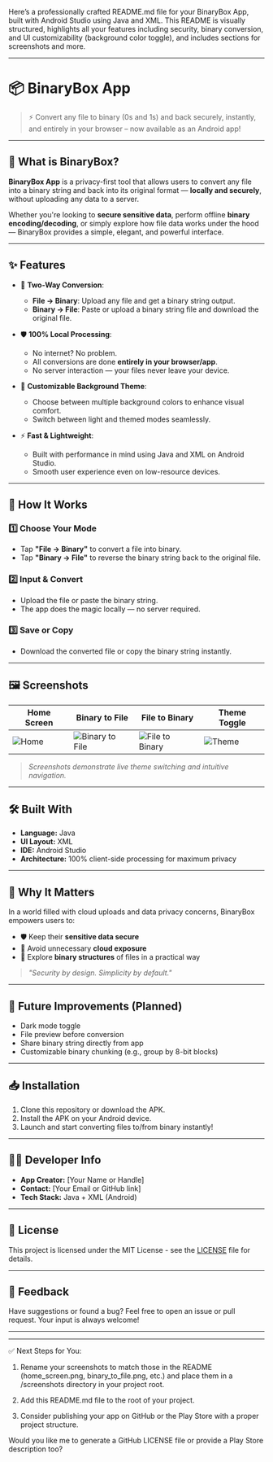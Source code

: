 Here’s a professionally crafted README.md file for your BinaryBox App, built with Android Studio using Java and XML. This README is visually structured, highlights all your features including security, binary conversion, and UI customizability (background color toggle), and includes sections for screenshots and more.


---

# 📦 BinaryBox App

> ⚡ Convert any file to binary (0s and 1s) and back securely, instantly, and entirely in your browser – now available as an Android app!

---

## 🔐 What is BinaryBox?

**BinaryBox App** is a privacy-first tool that allows users to convert any file into a binary string and back into its original format — **locally and securely**, without uploading any data to a server.

Whether you're looking to **secure sensitive data**, perform offline **binary encoding/decoding**, or simply explore how file data works under the hood — BinaryBox provides a simple, elegant, and powerful interface.

---

## ✨ Features

- 🔁 **Two-Way Conversion**:
  - **File → Binary**: Upload any file and get a binary string output.
  - **Binary → File**: Paste or upload a binary string file and download the original file.

- 🛡️ **100% Local Processing**:
  - No internet? No problem.
  - All conversions are done **entirely in your browser/app**.
  - No server interaction — your files never leave your device.

- 🎨 **Customizable Background Theme**:
  - Choose between multiple background colors to enhance visual comfort.
  - Switch between light and themed modes seamlessly.

- ⚡ **Fast & Lightweight**:
  - Built with performance in mind using Java and XML on Android Studio.
  - Smooth user experience even on low-resource devices.

---

## 📲 How It Works

### 1️⃣ Choose Your Mode
- Tap **"File → Binary"** to convert a file into binary.
- Tap **"Binary → File"** to reverse the binary string back to the original file.

### 2️⃣ Input & Convert
- Upload the file or paste the binary string.
- The app does the magic locally — no server required.

### 3️⃣ Save or Copy
- Download the converted file or copy the binary string instantly.

---

## 🖼️ Screenshots

| Home Screen | Binary to File | File to Binary | Theme Toggle |
|-------------|----------------|----------------|--------------|
| ![Home](screenshots/home_screen.png) | ![Binary to File](screenshots/binary_to_file.png) | ![File to Binary](screenshots/file_to_binary.png) | ![Theme](screenshots/theme_toggle.png) |

> _Screenshots demonstrate live theme switching and intuitive navigation._

---

## 🛠️ Built With

- **Language:** Java
- **UI Layout:** XML
- **IDE:** Android Studio
- **Architecture:** 100% client-side processing for maximum privacy

---

## 🧠 Why It Matters

In a world filled with cloud uploads and data privacy concerns, BinaryBox empowers users to:

- 🛡️ Keep their **sensitive data secure**
- 🚫 Avoid unnecessary **cloud exposure**
- 🧪 Explore **binary structures** of files in a practical way

> _"Security by design. Simplicity by default."_

---

## 🚀 Future Improvements (Planned)

- Dark mode toggle
- File preview before conversion
- Share binary string directly from app
- Customizable binary chunking (e.g., group by 8-bit blocks)

---

## 📥 Installation

1. Clone this repository or download the APK.
2. Install the APK on your Android device.
3. Launch and start converting files to/from binary instantly!

---

## 👨‍💻 Developer Info

- **App Creator:** [Your Name or Handle]
- **Contact:** [Your Email or GitHub link]
- **Tech Stack:** Java + XML (Android)

---

## 📄 License

This project is licensed under the MIT License - see the [LICENSE](LICENSE) file for details.

---

## 💬 Feedback

Have suggestions or found a bug? Feel free to open an issue or pull request. Your input is always welcome!

---


---

✅ Next Steps for You:

1. Rename your screenshots to match those in the README (home_screen.png, binary_to_file.png, etc.) and place them in a /screenshots directory in your project root.


2. Add this README.md file to the root of your project.


3. Consider publishing your app on GitHub or the Play Store with a proper project structure.



Would you like me to generate a GitHub LICENSE file or provide a Play Store description too?

